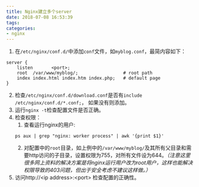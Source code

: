 ```yaml
---
title: Nginx建立多个server
date: 2018-07-08 16:53:39
tags:
categories:
- nginx
---
```

1. 在`/etc/nginx/conf.d/`中添加`conf`文件，如`myblog.conf`，最简内容如下：
```
server {
    listen       <port>;
    root  /var/www/myblog/;                 # root path
    index index.html index.htm index.php;   # default page
}
```
2. 检查`/etc/nginx/conf.d/download.conf`是否有`include /etc/nginx/conf.d/*.conf;`， 如果没有则添加。
3. 运行`nginx -t`检查配置文件是否正确。
3. 检查权限：
	1. 查看运行nginx的用户:
	```
    ps aux | grep "nginx: worker process" | awk '{print $1}'
    ```
    2. 对配置中的`root`目录，如上例中的`/var/www/myblog/`及其所有父目录和需要http访问的子目录，设置权限为755，对所有文件设为644。*（注意这里很多网上资料的解决方案是将nginx运行用户改为root用户，这样也能解决权限导致的403问题，但出于安全考虑不建议这样做。）*
4. 访问http://&lt;ip address&gt;:&lt;port&gt; 检查配置的正确性。







